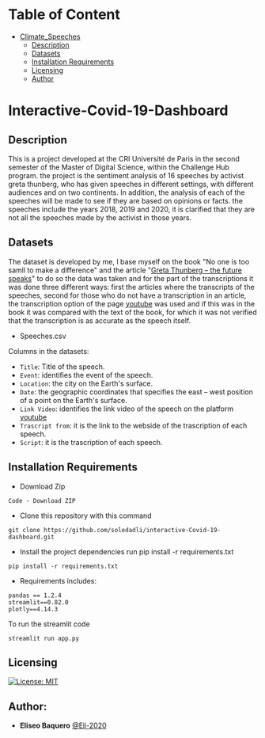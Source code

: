 Table of Content
================
* [Climate_Speeches](#Climate_Speeches)
  * [Description](#description)
  * [Datasets](#datasets)
  * [Installation Requirements](#installation-requirements)
  * [Licensing](#licensing)
  * [Author](#Authors)

# Interactive-Covid-19-Dashboard


## Description
This is a project developed at the CRI Université de Paris in the second semester of the Master of Digital Science, within the Challenge Hub program. the project is the sentiment analysis of 16 speeches by activist greta thunberg, who has given speeches in different settings, with different audiences and on two continents.
In addition, the analysis of each of the speeches will be made to see if they are based on opinions or facts. the speeches include the years 2018, 2019 and 2020, it is clarified that they are not all the speeches made by the activist in those years.

## Datasets
The dataset is developed by me, I base myself on the book "No one is too samll to make a difference" and the article "[Greta Thunberg – the future speaks](https://www.environmentshow.com/greta-thunberg-speeches/)" to do so the data was taken and for the part of the transcriptions it was done three different ways: first the articles where the transcripts of the speeches, second for those who do not have a transcription in an article, the transcription option of the page [youtube](https://www.youtube.com/)  was used and if this was in the book it was compared with the text of the book, for which it was not verified that the transcription is as accurate as the speech itself.

* Speeches.csv

Columns in the datasets:

- `Title`: Title of the speech.
- `Event`: identifies the event of the speech.
- `Location`: the city on the Earth's surface.
- `Date`: the geographic coordinates that specifies the east – west position of a point on the Earth's surface.
- `Link Video`: identifies the link video of the speech on the platform  [youtube](https://www.youtube.com/) 
- `Trascript from`: it is the link to the webside of the trascription of each speech. 
- `Script`: it is the trascription of each speech. 


## Installation Requirements
- Download Zip
```
Code - Download ZIP
```

- Clone this repository with this command
```
git clone https://github.com/soledadli/interactive-Covid-19-dashboard.git
```
- Install the project dependencies run pip install -r requirements.txt
```
pip install -r requirements.txt
```
- Requirements includes:
```
pandas == 1.2.4
streamlit==0.82.0
plotly==4.14.3
```
To run the streamlit code
```
streamlit run app.py
```
## Licensing
[![License: MIT](https://img.shields.io/badge/License-MIT-yellow.svg)](https://opensource.org/licenses/MIT)


## Author:

* **Eliseo Baquero** [@Eli-2020](https://github.com/Eli-2020)
